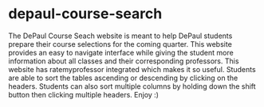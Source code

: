 # depaul-course-search

The DePaul Course Seach website is meant to help DePaul students prepare their course selections for the coming quarter. 
This website provides an easy to navigate interface while giving the student more information about all classes and their
corresponding professors. This website has ratemyprofessor integrated which makes it so useful. Students are able to sort
the tables ascending or descending by clicking on the headers. Students can also sort multiple columns by holding down the
shift button then clicking multiple headers. Enjoy :)
